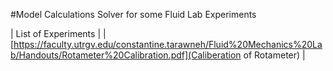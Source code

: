 #Model Calculations Solver for some Fluid Lab Experiments

| List of Experiments |
|[https://faculty.utrgv.edu/constantine.tarawneh/Fluid%20Mechanics%20Lab/Handouts/Rotameter%20Calibration.pdf](Caliberation of Rotameter) |
